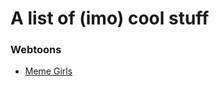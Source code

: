 # A list of (imo) cool stuff
### Webtoons
- [Meme Girls](https://www.webtoons.com/en/challenge/meme-girls/list?title_no=304446)
